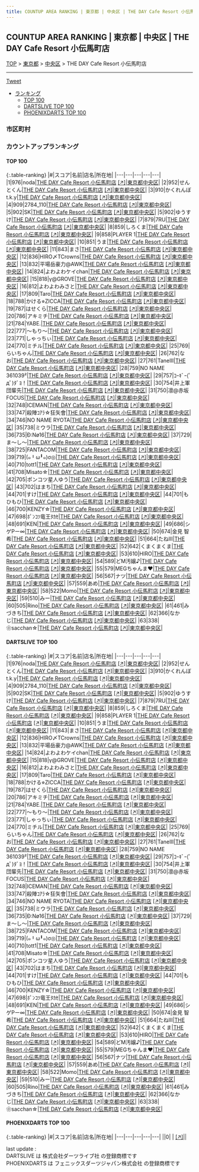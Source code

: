 ```yaml
---
title: COUNTUP AREA RANKING | 東京都 | 中央区 | THE DAY Cafe Resort 小伝馬町店
---
```

## COUNTUP AREA RANKING | 東京都 | 中央区 | THE DAY Cafe Resort 小伝馬町店

[TOP](/darts/rank/) > [東京都](/darts/rank/東京都/) > [中央区](/darts/rank/東京都/中央区/) > THE DAY Cafe Resort 小伝馬町店

___

<a href="https://twitter.com/share?ref_src=twsrc%5Etfw" data-text="COUNTUP AREA RANKING | 東京都中央区THE DAY Cafe Resort 小伝馬町店" class="twitter-share-button" data-hashtags="DARTSLIVE,PHOENIXDARTS,darts,ダーツ" data-show-count="false">Tweet</a>

* [ランキング](#カウントアップランキング)
    * [TOP 100](#top-100)
    * [DARTSLIVE TOP 100](#dartslive-top-100)
    * [PHOENIXDARTS TOP 100](#phoenixdarts-top-100)

### 市区町村

<ul>

</ul>

### カウントアップランキング

#### TOP 100



{:.table-ranking}
|#|スコア|名前|店名|所在地|
|---|---|---|---|---|
|1|976|<span class="rank-name-dl">noda</span>|<a href="/darts/rank/shops/271b6cfe12bebf030d9b047a20a7ba1e.html">THE DAY Cafe Resort 小伝馬町店</a> <a href="https://search.dartslive.com/jp/shop/271b6cfe12bebf030d9b047a20a7ba1e">[↗]</a>|<a href="/darts/rank/東京都/中央区">東京都中央区</a>|
|2|952|<span class="rank-name-dl">せんとくん</span>|<a href="/darts/rank/shops/271b6cfe12bebf030d9b047a20a7ba1e.html">THE DAY Cafe Resort 小伝馬町店</a> <a href="https://search.dartslive.com/jp/shop/271b6cfe12bebf030d9b047a20a7ba1e">[↗]</a>|<a href="/darts/rank/東京都/中央区">東京都中央区</a>|
|3|910|<span class="rank-name-dl">かくれんぼt.k.y</span>|<a href="/darts/rank/shops/271b6cfe12bebf030d9b047a20a7ba1e.html">THE DAY Cafe Resort 小伝馬町店</a> <a href="https://search.dartslive.com/jp/shop/271b6cfe12bebf030d9b047a20a7ba1e">[↗]</a>|<a href="/darts/rank/東京都/中央区">東京都中央区</a>|
|4|909|<span class="rank-name-dl">2784_110</span>|<a href="/darts/rank/shops/271b6cfe12bebf030d9b047a20a7ba1e.html">THE DAY Cafe Resort 小伝馬町店</a> <a href="https://search.dartslive.com/jp/shop/271b6cfe12bebf030d9b047a20a7ba1e">[↗]</a>|<a href="/darts/rank/東京都/中央区">東京都中央区</a>|
|5|902|<span class="rank-name-dl">SK</span>|<a href="/darts/rank/shops/271b6cfe12bebf030d9b047a20a7ba1e.html">THE DAY Cafe Resort 小伝馬町店</a> <a href="https://search.dartslive.com/jp/shop/271b6cfe12bebf030d9b047a20a7ba1e">[↗]</a>|<a href="/darts/rank/東京都/中央区">東京都中央区</a>|
|5|902|<span class="rank-name-dl">ゆうすけ</span>|<a href="/darts/rank/shops/271b6cfe12bebf030d9b047a20a7ba1e.html">THE DAY Cafe Resort 小伝馬町店</a> <a href="https://search.dartslive.com/jp/shop/271b6cfe12bebf030d9b047a20a7ba1e">[↗]</a>|<a href="/darts/rank/東京都/中央区">東京都中央区</a>|
|7|879|<span class="rank-name-dl">7RU</span>|<a href="/darts/rank/shops/271b6cfe12bebf030d9b047a20a7ba1e.html">THE DAY Cafe Resort 小伝馬町店</a> <a href="https://search.dartslive.com/jp/shop/271b6cfe12bebf030d9b047a20a7ba1e">[↗]</a>|<a href="/darts/rank/東京都/中央区">東京都中央区</a>|
|8|859|<span class="rank-name-dl">しろくま</span>|<a href="/darts/rank/shops/271b6cfe12bebf030d9b047a20a7ba1e.html">THE DAY Cafe Resort 小伝馬町店</a> <a href="https://search.dartslive.com/jp/shop/271b6cfe12bebf030d9b047a20a7ba1e">[↗]</a>|<a href="/darts/rank/東京都/中央区">東京都中央区</a>|
|9|858|<span class="rank-name-dl">PLAYER 1</span>|<a href="/darts/rank/shops/271b6cfe12bebf030d9b047a20a7ba1e.html">THE DAY Cafe Resort 小伝馬町店</a> <a href="https://search.dartslive.com/jp/shop/271b6cfe12bebf030d9b047a20a7ba1e">[↗]</a>|<a href="/darts/rank/東京都/中央区">東京都中央区</a>|
|10|851|<span class="rank-name-dl">うま</span>|<a href="/darts/rank/shops/271b6cfe12bebf030d9b047a20a7ba1e.html">THE DAY Cafe Resort 小伝馬町店</a> <a href="https://search.dartslive.com/jp/shop/271b6cfe12bebf030d9b047a20a7ba1e">[↗]</a>|<a href="/darts/rank/東京都/中央区">東京都中央区</a>|
|11|843|<span class="rank-name-dl">まさ</span>|<a href="/darts/rank/shops/271b6cfe12bebf030d9b047a20a7ba1e.html">THE DAY Cafe Resort 小伝馬町店</a> <a href="https://search.dartslive.com/jp/shop/271b6cfe12bebf030d9b047a20a7ba1e">[↗]</a>|<a href="/darts/rank/東京都/中央区">東京都中央区</a>|
|12|836|<span class="rank-name-dl">HIRO〆TCrowns</span>|<a href="/darts/rank/shops/271b6cfe12bebf030d9b047a20a7ba1e.html">THE DAY Cafe Resort 小伝馬町店</a> <a href="https://search.dartslive.com/jp/shop/271b6cfe12bebf030d9b047a20a7ba1e">[↗]</a>|<a href="/darts/rank/東京都/中央区">東京都中央区</a>|
|13|832|<span class="rank-name-dl">平場岳豪力@AWK</span>|<a href="/darts/rank/shops/271b6cfe12bebf030d9b047a20a7ba1e.html">THE DAY Cafe Resort 小伝馬町店</a> <a href="https://search.dartslive.com/jp/shop/271b6cfe12bebf030d9b047a20a7ba1e">[↗]</a>|<a href="/darts/rank/東京都/中央区">東京都中央区</a>|
|14|824|<span class="rank-name-dl">よわよわケイchan</span>|<a href="/darts/rank/shops/271b6cfe12bebf030d9b047a20a7ba1e.html">THE DAY Cafe Resort 小伝馬町店</a> <a href="https://search.dartslive.com/jp/shop/271b6cfe12bebf030d9b047a20a7ba1e">[↗]</a>|<a href="/darts/rank/東京都/中央区">東京都中央区</a>|
|15|818|<span class="rank-name-dl">γ@GROVE</span>|<a href="/darts/rank/shops/271b6cfe12bebf030d9b047a20a7ba1e.html">THE DAY Cafe Resort 小伝馬町店</a> <a href="https://search.dartslive.com/jp/shop/271b6cfe12bebf030d9b047a20a7ba1e">[↗]</a>|<a href="/darts/rank/東京都/中央区">東京都中央区</a>|
|16|812|<span class="rank-name-dl">よわよわみさと</span>|<a href="/darts/rank/shops/271b6cfe12bebf030d9b047a20a7ba1e.html">THE DAY Cafe Resort 小伝馬町店</a> <a href="https://search.dartslive.com/jp/shop/271b6cfe12bebf030d9b047a20a7ba1e">[↗]</a>|<a href="/darts/rank/東京都/中央区">東京都中央区</a>|
|17|809|<span class="rank-name-dl">Taro</span>|<a href="/darts/rank/shops/271b6cfe12bebf030d9b047a20a7ba1e.html">THE DAY Cafe Resort 小伝馬町店</a> <a href="https://search.dartslive.com/jp/shop/271b6cfe12bebf030d9b047a20a7ba1e">[↗]</a>|<a href="/darts/rank/東京都/中央区">東京都中央区</a>|
|18|788|<span class="rank-name-dl">かける⭐︎ZICCA</span>|<a href="/darts/rank/shops/271b6cfe12bebf030d9b047a20a7ba1e.html">THE DAY Cafe Resort 小伝馬町店</a> <a href="https://search.dartslive.com/jp/shop/271b6cfe12bebf030d9b047a20a7ba1e">[↗]</a>|<a href="/darts/rank/東京都/中央区">東京都中央区</a>|
|19|787|<span class="rank-name-dl">はせくら</span>|<a href="/darts/rank/shops/271b6cfe12bebf030d9b047a20a7ba1e.html">THE DAY Cafe Resort 小伝馬町店</a> <a href="https://search.dartslive.com/jp/shop/271b6cfe12bebf030d9b047a20a7ba1e">[↗]</a>|<a href="/darts/rank/東京都/中央区">東京都中央区</a>|
|20|786|<span class="rank-name-dl">アキミチ</span>|<a href="/darts/rank/shops/271b6cfe12bebf030d9b047a20a7ba1e.html">THE DAY Cafe Resort 小伝馬町店</a> <a href="https://search.dartslive.com/jp/shop/271b6cfe12bebf030d9b047a20a7ba1e">[↗]</a>|<a href="/darts/rank/東京都/中央区">東京都中央区</a>|
|21|784|<span class="rank-name-dl">YABE.</span>|<a href="/darts/rank/shops/271b6cfe12bebf030d9b047a20a7ba1e.html">THE DAY Cafe Resort 小伝馬町店</a> <a href="https://search.dartslive.com/jp/shop/271b6cfe12bebf030d9b047a20a7ba1e">[↗]</a>|<a href="/darts/rank/東京都/中央区">東京都中央区</a>|
|22|777|<span class="rank-name-dl">〜もり〜</span>|<a href="/darts/rank/shops/271b6cfe12bebf030d9b047a20a7ba1e.html">THE DAY Cafe Resort 小伝馬町店</a> <a href="https://search.dartslive.com/jp/shop/271b6cfe12bebf030d9b047a20a7ba1e">[↗]</a>|<a href="/darts/rank/東京都/中央区">東京都中央区</a>|
|23|771|<span class="rank-name-dl">しゃっちぃ</span>|<a href="/darts/rank/shops/271b6cfe12bebf030d9b047a20a7ba1e.html">THE DAY Cafe Resort 小伝馬町店</a> <a href="https://search.dartslive.com/jp/shop/271b6cfe12bebf030d9b047a20a7ba1e">[↗]</a>|<a href="/darts/rank/東京都/中央区">東京都中央区</a>|
|24|770|<span class="rank-name-dl">ミチル</span>|<a href="/darts/rank/shops/271b6cfe12bebf030d9b047a20a7ba1e.html">THE DAY Cafe Resort 小伝馬町店</a> <a href="https://search.dartslive.com/jp/shop/271b6cfe12bebf030d9b047a20a7ba1e">[↗]</a>|<a href="/darts/rank/東京都/中央区">東京都中央区</a>|
|25|769|<span class="rank-name-dl">らいちゃん</span>|<a href="/darts/rank/shops/271b6cfe12bebf030d9b047a20a7ba1e.html">THE DAY Cafe Resort 小伝馬町店</a> <a href="https://search.dartslive.com/jp/shop/271b6cfe12bebf030d9b047a20a7ba1e">[↗]</a>|<a href="/darts/rank/東京都/中央区">東京都中央区</a>|
|26|762|<span class="rank-name-dl">なお</span>|<a href="/darts/rank/shops/271b6cfe12bebf030d9b047a20a7ba1e.html">THE DAY Cafe Resort 小伝馬町店</a> <a href="https://search.dartslive.com/jp/shop/271b6cfe12bebf030d9b047a20a7ba1e">[↗]</a>|<a href="/darts/rank/東京都/中央区">東京都中央区</a>|
|27|761|<span class="rank-name-dl">TaneⅢ</span>|<a href="/darts/rank/shops/271b6cfe12bebf030d9b047a20a7ba1e.html">THE DAY Cafe Resort 小伝馬町店</a> <a href="https://search.dartslive.com/jp/shop/271b6cfe12bebf030d9b047a20a7ba1e">[↗]</a>|<a href="/darts/rank/東京都/中央区">東京都中央区</a>|
|28|759|<span class="rank-name-dl">NO NAME 361039²</span>|<a href="/darts/rank/shops/271b6cfe12bebf030d9b047a20a7ba1e.html">THE DAY Cafe Resort 小伝馬町店</a> <a href="https://search.dartslive.com/jp/shop/271b6cfe12bebf030d9b047a20a7ba1e">[↗]</a>|<a href="/darts/rank/東京都/中央区">東京都中央区</a>|
|29|757|<span class="rank-name-dl">ｺｰｷﾞｰ(ﾟдﾟ)ﾀﾞﾖ！</span>|<a href="/darts/rank/shops/271b6cfe12bebf030d9b047a20a7ba1e.html">THE DAY Cafe Resort 小伝馬町店</a> <a href="https://search.dartslive.com/jp/shop/271b6cfe12bebf030d9b047a20a7ba1e">[↗]</a>|<a href="/darts/rank/東京都/中央区">東京都中央区</a>|
|30|754|<span class="rank-name-dl">井上軍団輩先</span>|<a href="/darts/rank/shops/271b6cfe12bebf030d9b047a20a7ba1e.html">THE DAY Cafe Resort 小伝馬町店</a> <a href="https://search.dartslive.com/jp/shop/271b6cfe12bebf030d9b047a20a7ba1e">[↗]</a>|<a href="/darts/rank/東京都/中央区">東京都中央区</a>|
|31|750|<span class="rank-name-dl">凛@赤坂FOCUS</span>|<a href="/darts/rank/shops/271b6cfe12bebf030d9b047a20a7ba1e.html">THE DAY Cafe Resort 小伝馬町店</a> <a href="https://search.dartslive.com/jp/shop/271b6cfe12bebf030d9b047a20a7ba1e">[↗]</a>|<a href="/darts/rank/東京都/中央区">東京都中央区</a>|
|32|748|<span class="rank-name-dl">ICEMAN</span>|<a href="/darts/rank/shops/271b6cfe12bebf030d9b047a20a7ba1e.html">THE DAY Cafe Resort 小伝馬町店</a> <a href="https://search.dartslive.com/jp/shop/271b6cfe12bebf030d9b047a20a7ba1e">[↗]</a>|<a href="/darts/rank/東京都/中央区">東京都中央区</a>|
|33|747|<span class="rank-name-dl">殺陣ｺｱﾗ☆狂矢會</span>|<a href="/darts/rank/shops/271b6cfe12bebf030d9b047a20a7ba1e.html">THE DAY Cafe Resort 小伝馬町店</a> <a href="https://search.dartslive.com/jp/shop/271b6cfe12bebf030d9b047a20a7ba1e">[↗]</a>|<a href="/darts/rank/東京都/中央区">東京都中央区</a>|
|34|746|<span class="rank-name-dl">NO NAME RYOTA</span>|<a href="/darts/rank/shops/271b6cfe12bebf030d9b047a20a7ba1e.html">THE DAY Cafe Resort 小伝馬町店</a> <a href="https://search.dartslive.com/jp/shop/271b6cfe12bebf030d9b047a20a7ba1e">[↗]</a>|<a href="/darts/rank/東京都/中央区">東京都中央区</a>|
|35|738|<span class="rank-name-dl">ミウラ</span>|<a href="/darts/rank/shops/271b6cfe12bebf030d9b047a20a7ba1e.html">THE DAY Cafe Resort 小伝馬町店</a> <a href="https://search.dartslive.com/jp/shop/271b6cfe12bebf030d9b047a20a7ba1e">[↗]</a>|<a href="/darts/rank/東京都/中央区">東京都中央区</a>|
|36|735|<span class="rank-name-dl">Ð:Nø16</span>|<a href="/darts/rank/shops/271b6cfe12bebf030d9b047a20a7ba1e.html">THE DAY Cafe Resort 小伝馬町店</a> <a href="https://search.dartslive.com/jp/shop/271b6cfe12bebf030d9b047a20a7ba1e">[↗]</a>|<a href="/darts/rank/東京都/中央区">東京都中央区</a>|
|37|729|<span class="rank-name-dl">ま～し～</span>|<a href="/darts/rank/shops/271b6cfe12bebf030d9b047a20a7ba1e.html">THE DAY Cafe Resort 小伝馬町店</a> <a href="https://search.dartslive.com/jp/shop/271b6cfe12bebf030d9b047a20a7ba1e">[↗]</a>|<a href="/darts/rank/東京都/中央区">東京都中央区</a>|
|38|725|<span class="rank-name-dl">FANTACOM</span>|<a href="/darts/rank/shops/271b6cfe12bebf030d9b047a20a7ba1e.html">THE DAY Cafe Resort 小伝馬町店</a> <a href="https://search.dartslive.com/jp/shop/271b6cfe12bebf030d9b047a20a7ba1e">[↗]</a>|<a href="/darts/rank/東京都/中央区">東京都中央区</a>|
|39|719|<span class="rank-name-dl">(๑╹ω╹๑)σ◎</span>|<a href="/darts/rank/shops/271b6cfe12bebf030d9b047a20a7ba1e.html">THE DAY Cafe Resort 小伝馬町店</a> <a href="https://search.dartslive.com/jp/shop/271b6cfe12bebf030d9b047a20a7ba1e">[↗]</a>|<a href="/darts/rank/東京都/中央区">東京都中央区</a>|
|40|710|<span class="rank-name-dl">tott1</span>|<a href="/darts/rank/shops/271b6cfe12bebf030d9b047a20a7ba1e.html">THE DAY Cafe Resort 小伝馬町店</a> <a href="https://search.dartslive.com/jp/shop/271b6cfe12bebf030d9b047a20a7ba1e">[↗]</a>|<a href="/darts/rank/東京都/中央区">東京都中央区</a>|
|41|708|<span class="rank-name-dl">Misato☆</span>|<a href="/darts/rank/shops/271b6cfe12bebf030d9b047a20a7ba1e.html">THE DAY Cafe Resort 小伝馬町店</a> <a href="https://search.dartslive.com/jp/shop/271b6cfe12bebf030d9b047a20a7ba1e">[↗]</a>|<a href="/darts/rank/東京都/中央区">東京都中央区</a>|
|42|705|<span class="rank-name-dl">ポンコツ星人ゆう</span>|<a href="/darts/rank/shops/271b6cfe12bebf030d9b047a20a7ba1e.html">THE DAY Cafe Resort 小伝馬町店</a> <a href="https://search.dartslive.com/jp/shop/271b6cfe12bebf030d9b047a20a7ba1e">[↗]</a>|<a href="/darts/rank/東京都/中央区">東京都中央区</a>|
|43|702|<span class="rank-name-dl">はまち</span>|<a href="/darts/rank/shops/271b6cfe12bebf030d9b047a20a7ba1e.html">THE DAY Cafe Resort 小伝馬町店</a> <a href="https://search.dartslive.com/jp/shop/271b6cfe12bebf030d9b047a20a7ba1e">[↗]</a>|<a href="/darts/rank/東京都/中央区">東京都中央区</a>|
|44|701|<span class="rank-name-dl">すけ</span>|<a href="/darts/rank/shops/271b6cfe12bebf030d9b047a20a7ba1e.html">THE DAY Cafe Resort 小伝馬町店</a> <a href="https://search.dartslive.com/jp/shop/271b6cfe12bebf030d9b047a20a7ba1e">[↗]</a>|<a href="/darts/rank/東京都/中央区">東京都中央区</a>|
|44|701|<span class="rank-name-dl">もひもひ</span>|<a href="/darts/rank/shops/271b6cfe12bebf030d9b047a20a7ba1e.html">THE DAY Cafe Resort 小伝馬町店</a> <a href="https://search.dartslive.com/jp/shop/271b6cfe12bebf030d9b047a20a7ba1e">[↗]</a>|<a href="/darts/rank/東京都/中央区">東京都中央区</a>|
|46|700|<span class="rank-name-dl">KENZY☆</span>|<a href="/darts/rank/shops/271b6cfe12bebf030d9b047a20a7ba1e.html">THE DAY Cafe Resort 小伝馬町店</a> <a href="https://search.dartslive.com/jp/shop/271b6cfe12bebf030d9b047a20a7ba1e">[↗]</a>|<a href="/darts/rank/東京都/中央区">東京都中央区</a>|
|47|698|<span class="rank-name-dl">ﾎﾟﾝｺﾂ竜王ﾀｶｾ</span>|<a href="/darts/rank/shops/271b6cfe12bebf030d9b047a20a7ba1e.html">THE DAY Cafe Resort 小伝馬町店</a> <a href="https://search.dartslive.com/jp/shop/271b6cfe12bebf030d9b047a20a7ba1e">[↗]</a>|<a href="/darts/rank/東京都/中央区">東京都中央区</a>|
|48|691|<span class="rank-name-dl">KEN</span>|<a href="/darts/rank/shops/271b6cfe12bebf030d9b047a20a7ba1e.html">THE DAY Cafe Resort 小伝馬町店</a> <a href="https://search.dartslive.com/jp/shop/271b6cfe12bebf030d9b047a20a7ba1e">[↗]</a>|<a href="/darts/rank/東京都/中央区">東京都中央区</a>|
|49|686|<span class="rank-name-dl">シゲPー∞</span>|<a href="/darts/rank/shops/271b6cfe12bebf030d9b047a20a7ba1e.html">THE DAY Cafe Resort 小伝馬町店</a> <a href="https://search.dartslive.com/jp/shop/271b6cfe12bebf030d9b047a20a7ba1e">[↗]</a>|<a href="/darts/rank/東京都/中央区">東京都中央区</a>|
|50|674|<span class="rank-name-dl">金見 智希</span>|<a href="/darts/rank/shops/271b6cfe12bebf030d9b047a20a7ba1e.html">THE DAY Cafe Resort 小伝馬町店</a> <a href="https://search.dartslive.com/jp/shop/271b6cfe12bebf030d9b047a20a7ba1e">[↗]</a>|<a href="/darts/rank/東京都/中央区">東京都中央区</a>|
|51|664|<span class="rank-name-dl">たねⅢ</span>|<a href="/darts/rank/shops/271b6cfe12bebf030d9b047a20a7ba1e.html">THE DAY Cafe Resort 小伝馬町店</a> <a href="https://search.dartslive.com/jp/shop/271b6cfe12bebf030d9b047a20a7ba1e">[↗]</a>|<a href="/darts/rank/東京都/中央区">東京都中央区</a>|
|52|642|<span class="rank-name-dl">くまくまくま</span>|<a href="/darts/rank/shops/271b6cfe12bebf030d9b047a20a7ba1e.html">THE DAY Cafe Resort 小伝馬町店</a> <a href="https://search.dartslive.com/jp/shop/271b6cfe12bebf030d9b047a20a7ba1e">[↗]</a>|<a href="/darts/rank/東京都/中央区">東京都中央区</a>|
|53|610|<span class="rank-name-dl">HIRO</span>|<a href="/darts/rank/shops/271b6cfe12bebf030d9b047a20a7ba1e.html">THE DAY Cafe Resort 小伝馬町店</a> <a href="https://search.dartslive.com/jp/shop/271b6cfe12bebf030d9b047a20a7ba1e">[↗]</a>|<a href="/darts/rank/東京都/中央区">東京都中央区</a>|
|54|589|<span class="rank-name-dl">どM汚嬢♪</span>|<a href="/darts/rank/shops/271b6cfe12bebf030d9b047a20a7ba1e.html">THE DAY Cafe Resort 小伝馬町店</a> <a href="https://search.dartslive.com/jp/shop/271b6cfe12bebf030d9b047a20a7ba1e">[↗]</a>|<a href="/darts/rank/東京都/中央区">東京都中央区</a>|
|55|579|<span class="rank-name-dl">MEGちゃんま❤️</span>|<a href="/darts/rank/shops/271b6cfe12bebf030d9b047a20a7ba1e.html">THE DAY Cafe Resort 小伝馬町店</a> <a href="https://search.dartslive.com/jp/shop/271b6cfe12bebf030d9b047a20a7ba1e">[↗]</a>|<a href="/darts/rank/東京都/中央区">東京都中央区</a>|
|56|567|<span class="rank-name-dl">ナツ</span>|<a href="/darts/rank/shops/271b6cfe12bebf030d9b047a20a7ba1e.html">THE DAY Cafe Resort 小伝馬町店</a> <a href="https://search.dartslive.com/jp/shop/271b6cfe12bebf030d9b047a20a7ba1e">[↗]</a>|<a href="/darts/rank/東京都/中央区">東京都中央区</a>|
|57|559|<span class="rank-name-dl">あめ</span>|<a href="/darts/rank/shops/271b6cfe12bebf030d9b047a20a7ba1e.html">THE DAY Cafe Resort 小伝馬町店</a> <a href="https://search.dartslive.com/jp/shop/271b6cfe12bebf030d9b047a20a7ba1e">[↗]</a>|<a href="/darts/rank/東京都/中央区">東京都中央区</a>|
|58|522|<span class="rank-name-dl">Momo</span>|<a href="/darts/rank/shops/271b6cfe12bebf030d9b047a20a7ba1e.html">THE DAY Cafe Resort 小伝馬町店</a> <a href="https://search.dartslive.com/jp/shop/271b6cfe12bebf030d9b047a20a7ba1e">[↗]</a>|<a href="/darts/rank/東京都/中央区">東京都中央区</a>|
|59|510|<span class="rank-name-dl">みー</span>|<a href="/darts/rank/shops/271b6cfe12bebf030d9b047a20a7ba1e.html">THE DAY Cafe Resort 小伝馬町店</a> <a href="https://search.dartslive.com/jp/shop/271b6cfe12bebf030d9b047a20a7ba1e">[↗]</a>|<a href="/darts/rank/東京都/中央区">東京都中央区</a>|
|60|505|<span class="rank-name-dl">Rino</span>|<a href="/darts/rank/shops/271b6cfe12bebf030d9b047a20a7ba1e.html">THE DAY Cafe Resort 小伝馬町店</a> <a href="https://search.dartslive.com/jp/shop/271b6cfe12bebf030d9b047a20a7ba1e">[↗]</a>|<a href="/darts/rank/東京都/中央区">東京都中央区</a>|
|61|461|<span class="rank-name-dl">みづきち</span>|<a href="/darts/rank/shops/271b6cfe12bebf030d9b047a20a7ba1e.html">THE DAY Cafe Resort 小伝馬町店</a> <a href="https://search.dartslive.com/jp/shop/271b6cfe12bebf030d9b047a20a7ba1e">[↗]</a>|<a href="/darts/rank/東京都/中央区">東京都中央区</a>|
|62|366|<span class="rank-name-dl">なかじ</span>|<a href="/darts/rank/shops/271b6cfe12bebf030d9b047a20a7ba1e.html">THE DAY Cafe Resort 小伝馬町店</a> <a href="https://search.dartslive.com/jp/shop/271b6cfe12bebf030d9b047a20a7ba1e">[↗]</a>|<a href="/darts/rank/東京都/中央区">東京都中央区</a>|
|63|338|<span class="rank-name-dl">❀sacchan☆</span>|<a href="/darts/rank/shops/271b6cfe12bebf030d9b047a20a7ba1e.html">THE DAY Cafe Resort 小伝馬町店</a> <a href="https://search.dartslive.com/jp/shop/271b6cfe12bebf030d9b047a20a7ba1e">[↗]</a>|<a href="/darts/rank/東京都/中央区">東京都中央区</a>|


#### DARTSLIVE TOP 100



{:.table-ranking}
|#|スコア|名前|店名|所在地|
|---|---|---|---|---|
|1|976|<span class="rank-name-dl">noda</span>|<a href="/darts/rank/shops/271b6cfe12bebf030d9b047a20a7ba1e.html">THE DAY Cafe Resort 小伝馬町店</a> <a href="https://search.dartslive.com/jp/shop/271b6cfe12bebf030d9b047a20a7ba1e">[↗]</a>|<a href="/darts/rank/東京都/中央区">東京都中央区</a>|
|2|952|<span class="rank-name-dl">せんとくん</span>|<a href="/darts/rank/shops/271b6cfe12bebf030d9b047a20a7ba1e.html">THE DAY Cafe Resort 小伝馬町店</a> <a href="https://search.dartslive.com/jp/shop/271b6cfe12bebf030d9b047a20a7ba1e">[↗]</a>|<a href="/darts/rank/東京都/中央区">東京都中央区</a>|
|3|910|<span class="rank-name-dl">かくれんぼt.k.y</span>|<a href="/darts/rank/shops/271b6cfe12bebf030d9b047a20a7ba1e.html">THE DAY Cafe Resort 小伝馬町店</a> <a href="https://search.dartslive.com/jp/shop/271b6cfe12bebf030d9b047a20a7ba1e">[↗]</a>|<a href="/darts/rank/東京都/中央区">東京都中央区</a>|
|4|909|<span class="rank-name-dl">2784_110</span>|<a href="/darts/rank/shops/271b6cfe12bebf030d9b047a20a7ba1e.html">THE DAY Cafe Resort 小伝馬町店</a> <a href="https://search.dartslive.com/jp/shop/271b6cfe12bebf030d9b047a20a7ba1e">[↗]</a>|<a href="/darts/rank/東京都/中央区">東京都中央区</a>|
|5|902|<span class="rank-name-dl">SK</span>|<a href="/darts/rank/shops/271b6cfe12bebf030d9b047a20a7ba1e.html">THE DAY Cafe Resort 小伝馬町店</a> <a href="https://search.dartslive.com/jp/shop/271b6cfe12bebf030d9b047a20a7ba1e">[↗]</a>|<a href="/darts/rank/東京都/中央区">東京都中央区</a>|
|5|902|<span class="rank-name-dl">ゆうすけ</span>|<a href="/darts/rank/shops/271b6cfe12bebf030d9b047a20a7ba1e.html">THE DAY Cafe Resort 小伝馬町店</a> <a href="https://search.dartslive.com/jp/shop/271b6cfe12bebf030d9b047a20a7ba1e">[↗]</a>|<a href="/darts/rank/東京都/中央区">東京都中央区</a>|
|7|879|<span class="rank-name-dl">7RU</span>|<a href="/darts/rank/shops/271b6cfe12bebf030d9b047a20a7ba1e.html">THE DAY Cafe Resort 小伝馬町店</a> <a href="https://search.dartslive.com/jp/shop/271b6cfe12bebf030d9b047a20a7ba1e">[↗]</a>|<a href="/darts/rank/東京都/中央区">東京都中央区</a>|
|8|859|<span class="rank-name-dl">しろくま</span>|<a href="/darts/rank/shops/271b6cfe12bebf030d9b047a20a7ba1e.html">THE DAY Cafe Resort 小伝馬町店</a> <a href="https://search.dartslive.com/jp/shop/271b6cfe12bebf030d9b047a20a7ba1e">[↗]</a>|<a href="/darts/rank/東京都/中央区">東京都中央区</a>|
|9|858|<span class="rank-name-dl">PLAYER 1</span>|<a href="/darts/rank/shops/271b6cfe12bebf030d9b047a20a7ba1e.html">THE DAY Cafe Resort 小伝馬町店</a> <a href="https://search.dartslive.com/jp/shop/271b6cfe12bebf030d9b047a20a7ba1e">[↗]</a>|<a href="/darts/rank/東京都/中央区">東京都中央区</a>|
|10|851|<span class="rank-name-dl">うま</span>|<a href="/darts/rank/shops/271b6cfe12bebf030d9b047a20a7ba1e.html">THE DAY Cafe Resort 小伝馬町店</a> <a href="https://search.dartslive.com/jp/shop/271b6cfe12bebf030d9b047a20a7ba1e">[↗]</a>|<a href="/darts/rank/東京都/中央区">東京都中央区</a>|
|11|843|<span class="rank-name-dl">まさ</span>|<a href="/darts/rank/shops/271b6cfe12bebf030d9b047a20a7ba1e.html">THE DAY Cafe Resort 小伝馬町店</a> <a href="https://search.dartslive.com/jp/shop/271b6cfe12bebf030d9b047a20a7ba1e">[↗]</a>|<a href="/darts/rank/東京都/中央区">東京都中央区</a>|
|12|836|<span class="rank-name-dl">HIRO〆TCrowns</span>|<a href="/darts/rank/shops/271b6cfe12bebf030d9b047a20a7ba1e.html">THE DAY Cafe Resort 小伝馬町店</a> <a href="https://search.dartslive.com/jp/shop/271b6cfe12bebf030d9b047a20a7ba1e">[↗]</a>|<a href="/darts/rank/東京都/中央区">東京都中央区</a>|
|13|832|<span class="rank-name-dl">平場岳豪力@AWK</span>|<a href="/darts/rank/shops/271b6cfe12bebf030d9b047a20a7ba1e.html">THE DAY Cafe Resort 小伝馬町店</a> <a href="https://search.dartslive.com/jp/shop/271b6cfe12bebf030d9b047a20a7ba1e">[↗]</a>|<a href="/darts/rank/東京都/中央区">東京都中央区</a>|
|14|824|<span class="rank-name-dl">よわよわケイchan</span>|<a href="/darts/rank/shops/271b6cfe12bebf030d9b047a20a7ba1e.html">THE DAY Cafe Resort 小伝馬町店</a> <a href="https://search.dartslive.com/jp/shop/271b6cfe12bebf030d9b047a20a7ba1e">[↗]</a>|<a href="/darts/rank/東京都/中央区">東京都中央区</a>|
|15|818|<span class="rank-name-dl">γ@GROVE</span>|<a href="/darts/rank/shops/271b6cfe12bebf030d9b047a20a7ba1e.html">THE DAY Cafe Resort 小伝馬町店</a> <a href="https://search.dartslive.com/jp/shop/271b6cfe12bebf030d9b047a20a7ba1e">[↗]</a>|<a href="/darts/rank/東京都/中央区">東京都中央区</a>|
|16|812|<span class="rank-name-dl">よわよわみさと</span>|<a href="/darts/rank/shops/271b6cfe12bebf030d9b047a20a7ba1e.html">THE DAY Cafe Resort 小伝馬町店</a> <a href="https://search.dartslive.com/jp/shop/271b6cfe12bebf030d9b047a20a7ba1e">[↗]</a>|<a href="/darts/rank/東京都/中央区">東京都中央区</a>|
|17|809|<span class="rank-name-dl">Taro</span>|<a href="/darts/rank/shops/271b6cfe12bebf030d9b047a20a7ba1e.html">THE DAY Cafe Resort 小伝馬町店</a> <a href="https://search.dartslive.com/jp/shop/271b6cfe12bebf030d9b047a20a7ba1e">[↗]</a>|<a href="/darts/rank/東京都/中央区">東京都中央区</a>|
|18|788|<span class="rank-name-dl">かける⭐︎ZICCA</span>|<a href="/darts/rank/shops/271b6cfe12bebf030d9b047a20a7ba1e.html">THE DAY Cafe Resort 小伝馬町店</a> <a href="https://search.dartslive.com/jp/shop/271b6cfe12bebf030d9b047a20a7ba1e">[↗]</a>|<a href="/darts/rank/東京都/中央区">東京都中央区</a>|
|19|787|<span class="rank-name-dl">はせくら</span>|<a href="/darts/rank/shops/271b6cfe12bebf030d9b047a20a7ba1e.html">THE DAY Cafe Resort 小伝馬町店</a> <a href="https://search.dartslive.com/jp/shop/271b6cfe12bebf030d9b047a20a7ba1e">[↗]</a>|<a href="/darts/rank/東京都/中央区">東京都中央区</a>|
|20|786|<span class="rank-name-dl">アキミチ</span>|<a href="/darts/rank/shops/271b6cfe12bebf030d9b047a20a7ba1e.html">THE DAY Cafe Resort 小伝馬町店</a> <a href="https://search.dartslive.com/jp/shop/271b6cfe12bebf030d9b047a20a7ba1e">[↗]</a>|<a href="/darts/rank/東京都/中央区">東京都中央区</a>|
|21|784|<span class="rank-name-dl">YABE.</span>|<a href="/darts/rank/shops/271b6cfe12bebf030d9b047a20a7ba1e.html">THE DAY Cafe Resort 小伝馬町店</a> <a href="https://search.dartslive.com/jp/shop/271b6cfe12bebf030d9b047a20a7ba1e">[↗]</a>|<a href="/darts/rank/東京都/中央区">東京都中央区</a>|
|22|777|<span class="rank-name-dl">〜もり〜</span>|<a href="/darts/rank/shops/271b6cfe12bebf030d9b047a20a7ba1e.html">THE DAY Cafe Resort 小伝馬町店</a> <a href="https://search.dartslive.com/jp/shop/271b6cfe12bebf030d9b047a20a7ba1e">[↗]</a>|<a href="/darts/rank/東京都/中央区">東京都中央区</a>|
|23|771|<span class="rank-name-dl">しゃっちぃ</span>|<a href="/darts/rank/shops/271b6cfe12bebf030d9b047a20a7ba1e.html">THE DAY Cafe Resort 小伝馬町店</a> <a href="https://search.dartslive.com/jp/shop/271b6cfe12bebf030d9b047a20a7ba1e">[↗]</a>|<a href="/darts/rank/東京都/中央区">東京都中央区</a>|
|24|770|<span class="rank-name-dl">ミチル</span>|<a href="/darts/rank/shops/271b6cfe12bebf030d9b047a20a7ba1e.html">THE DAY Cafe Resort 小伝馬町店</a> <a href="https://search.dartslive.com/jp/shop/271b6cfe12bebf030d9b047a20a7ba1e">[↗]</a>|<a href="/darts/rank/東京都/中央区">東京都中央区</a>|
|25|769|<span class="rank-name-dl">らいちゃん</span>|<a href="/darts/rank/shops/271b6cfe12bebf030d9b047a20a7ba1e.html">THE DAY Cafe Resort 小伝馬町店</a> <a href="https://search.dartslive.com/jp/shop/271b6cfe12bebf030d9b047a20a7ba1e">[↗]</a>|<a href="/darts/rank/東京都/中央区">東京都中央区</a>|
|26|762|<span class="rank-name-dl">なお</span>|<a href="/darts/rank/shops/271b6cfe12bebf030d9b047a20a7ba1e.html">THE DAY Cafe Resort 小伝馬町店</a> <a href="https://search.dartslive.com/jp/shop/271b6cfe12bebf030d9b047a20a7ba1e">[↗]</a>|<a href="/darts/rank/東京都/中央区">東京都中央区</a>|
|27|761|<span class="rank-name-dl">TaneⅢ</span>|<a href="/darts/rank/shops/271b6cfe12bebf030d9b047a20a7ba1e.html">THE DAY Cafe Resort 小伝馬町店</a> <a href="https://search.dartslive.com/jp/shop/271b6cfe12bebf030d9b047a20a7ba1e">[↗]</a>|<a href="/darts/rank/東京都/中央区">東京都中央区</a>|
|28|759|<span class="rank-name-dl">NO NAME 361039²</span>|<a href="/darts/rank/shops/271b6cfe12bebf030d9b047a20a7ba1e.html">THE DAY Cafe Resort 小伝馬町店</a> <a href="https://search.dartslive.com/jp/shop/271b6cfe12bebf030d9b047a20a7ba1e">[↗]</a>|<a href="/darts/rank/東京都/中央区">東京都中央区</a>|
|29|757|<span class="rank-name-dl">ｺｰｷﾞｰ(ﾟдﾟ)ﾀﾞﾖ！</span>|<a href="/darts/rank/shops/271b6cfe12bebf030d9b047a20a7ba1e.html">THE DAY Cafe Resort 小伝馬町店</a> <a href="https://search.dartslive.com/jp/shop/271b6cfe12bebf030d9b047a20a7ba1e">[↗]</a>|<a href="/darts/rank/東京都/中央区">東京都中央区</a>|
|30|754|<span class="rank-name-dl">井上軍団輩先</span>|<a href="/darts/rank/shops/271b6cfe12bebf030d9b047a20a7ba1e.html">THE DAY Cafe Resort 小伝馬町店</a> <a href="https://search.dartslive.com/jp/shop/271b6cfe12bebf030d9b047a20a7ba1e">[↗]</a>|<a href="/darts/rank/東京都/中央区">東京都中央区</a>|
|31|750|<span class="rank-name-dl">凛@赤坂FOCUS</span>|<a href="/darts/rank/shops/271b6cfe12bebf030d9b047a20a7ba1e.html">THE DAY Cafe Resort 小伝馬町店</a> <a href="https://search.dartslive.com/jp/shop/271b6cfe12bebf030d9b047a20a7ba1e">[↗]</a>|<a href="/darts/rank/東京都/中央区">東京都中央区</a>|
|32|748|<span class="rank-name-dl">ICEMAN</span>|<a href="/darts/rank/shops/271b6cfe12bebf030d9b047a20a7ba1e.html">THE DAY Cafe Resort 小伝馬町店</a> <a href="https://search.dartslive.com/jp/shop/271b6cfe12bebf030d9b047a20a7ba1e">[↗]</a>|<a href="/darts/rank/東京都/中央区">東京都中央区</a>|
|33|747|<span class="rank-name-dl">殺陣ｺｱﾗ☆狂矢會</span>|<a href="/darts/rank/shops/271b6cfe12bebf030d9b047a20a7ba1e.html">THE DAY Cafe Resort 小伝馬町店</a> <a href="https://search.dartslive.com/jp/shop/271b6cfe12bebf030d9b047a20a7ba1e">[↗]</a>|<a href="/darts/rank/東京都/中央区">東京都中央区</a>|
|34|746|<span class="rank-name-dl">NO NAME RYOTA</span>|<a href="/darts/rank/shops/271b6cfe12bebf030d9b047a20a7ba1e.html">THE DAY Cafe Resort 小伝馬町店</a> <a href="https://search.dartslive.com/jp/shop/271b6cfe12bebf030d9b047a20a7ba1e">[↗]</a>|<a href="/darts/rank/東京都/中央区">東京都中央区</a>|
|35|738|<span class="rank-name-dl">ミウラ</span>|<a href="/darts/rank/shops/271b6cfe12bebf030d9b047a20a7ba1e.html">THE DAY Cafe Resort 小伝馬町店</a> <a href="https://search.dartslive.com/jp/shop/271b6cfe12bebf030d9b047a20a7ba1e">[↗]</a>|<a href="/darts/rank/東京都/中央区">東京都中央区</a>|
|36|735|<span class="rank-name-dl">Ð:Nø16</span>|<a href="/darts/rank/shops/271b6cfe12bebf030d9b047a20a7ba1e.html">THE DAY Cafe Resort 小伝馬町店</a> <a href="https://search.dartslive.com/jp/shop/271b6cfe12bebf030d9b047a20a7ba1e">[↗]</a>|<a href="/darts/rank/東京都/中央区">東京都中央区</a>|
|37|729|<span class="rank-name-dl">ま～し～</span>|<a href="/darts/rank/shops/271b6cfe12bebf030d9b047a20a7ba1e.html">THE DAY Cafe Resort 小伝馬町店</a> <a href="https://search.dartslive.com/jp/shop/271b6cfe12bebf030d9b047a20a7ba1e">[↗]</a>|<a href="/darts/rank/東京都/中央区">東京都中央区</a>|
|38|725|<span class="rank-name-dl">FANTACOM</span>|<a href="/darts/rank/shops/271b6cfe12bebf030d9b047a20a7ba1e.html">THE DAY Cafe Resort 小伝馬町店</a> <a href="https://search.dartslive.com/jp/shop/271b6cfe12bebf030d9b047a20a7ba1e">[↗]</a>|<a href="/darts/rank/東京都/中央区">東京都中央区</a>|
|39|719|<span class="rank-name-dl">(๑╹ω╹๑)σ◎</span>|<a href="/darts/rank/shops/271b6cfe12bebf030d9b047a20a7ba1e.html">THE DAY Cafe Resort 小伝馬町店</a> <a href="https://search.dartslive.com/jp/shop/271b6cfe12bebf030d9b047a20a7ba1e">[↗]</a>|<a href="/darts/rank/東京都/中央区">東京都中央区</a>|
|40|710|<span class="rank-name-dl">tott1</span>|<a href="/darts/rank/shops/271b6cfe12bebf030d9b047a20a7ba1e.html">THE DAY Cafe Resort 小伝馬町店</a> <a href="https://search.dartslive.com/jp/shop/271b6cfe12bebf030d9b047a20a7ba1e">[↗]</a>|<a href="/darts/rank/東京都/中央区">東京都中央区</a>|
|41|708|<span class="rank-name-dl">Misato☆</span>|<a href="/darts/rank/shops/271b6cfe12bebf030d9b047a20a7ba1e.html">THE DAY Cafe Resort 小伝馬町店</a> <a href="https://search.dartslive.com/jp/shop/271b6cfe12bebf030d9b047a20a7ba1e">[↗]</a>|<a href="/darts/rank/東京都/中央区">東京都中央区</a>|
|42|705|<span class="rank-name-dl">ポンコツ星人ゆう</span>|<a href="/darts/rank/shops/271b6cfe12bebf030d9b047a20a7ba1e.html">THE DAY Cafe Resort 小伝馬町店</a> <a href="https://search.dartslive.com/jp/shop/271b6cfe12bebf030d9b047a20a7ba1e">[↗]</a>|<a href="/darts/rank/東京都/中央区">東京都中央区</a>|
|43|702|<span class="rank-name-dl">はまち</span>|<a href="/darts/rank/shops/271b6cfe12bebf030d9b047a20a7ba1e.html">THE DAY Cafe Resort 小伝馬町店</a> <a href="https://search.dartslive.com/jp/shop/271b6cfe12bebf030d9b047a20a7ba1e">[↗]</a>|<a href="/darts/rank/東京都/中央区">東京都中央区</a>|
|44|701|<span class="rank-name-dl">すけ</span>|<a href="/darts/rank/shops/271b6cfe12bebf030d9b047a20a7ba1e.html">THE DAY Cafe Resort 小伝馬町店</a> <a href="https://search.dartslive.com/jp/shop/271b6cfe12bebf030d9b047a20a7ba1e">[↗]</a>|<a href="/darts/rank/東京都/中央区">東京都中央区</a>|
|44|701|<span class="rank-name-dl">もひもひ</span>|<a href="/darts/rank/shops/271b6cfe12bebf030d9b047a20a7ba1e.html">THE DAY Cafe Resort 小伝馬町店</a> <a href="https://search.dartslive.com/jp/shop/271b6cfe12bebf030d9b047a20a7ba1e">[↗]</a>|<a href="/darts/rank/東京都/中央区">東京都中央区</a>|
|46|700|<span class="rank-name-dl">KENZY☆</span>|<a href="/darts/rank/shops/271b6cfe12bebf030d9b047a20a7ba1e.html">THE DAY Cafe Resort 小伝馬町店</a> <a href="https://search.dartslive.com/jp/shop/271b6cfe12bebf030d9b047a20a7ba1e">[↗]</a>|<a href="/darts/rank/東京都/中央区">東京都中央区</a>|
|47|698|<span class="rank-name-dl">ﾎﾟﾝｺﾂ竜王ﾀｶｾ</span>|<a href="/darts/rank/shops/271b6cfe12bebf030d9b047a20a7ba1e.html">THE DAY Cafe Resort 小伝馬町店</a> <a href="https://search.dartslive.com/jp/shop/271b6cfe12bebf030d9b047a20a7ba1e">[↗]</a>|<a href="/darts/rank/東京都/中央区">東京都中央区</a>|
|48|691|<span class="rank-name-dl">KEN</span>|<a href="/darts/rank/shops/271b6cfe12bebf030d9b047a20a7ba1e.html">THE DAY Cafe Resort 小伝馬町店</a> <a href="https://search.dartslive.com/jp/shop/271b6cfe12bebf030d9b047a20a7ba1e">[↗]</a>|<a href="/darts/rank/東京都/中央区">東京都中央区</a>|
|49|686|<span class="rank-name-dl">シゲPー∞</span>|<a href="/darts/rank/shops/271b6cfe12bebf030d9b047a20a7ba1e.html">THE DAY Cafe Resort 小伝馬町店</a> <a href="https://search.dartslive.com/jp/shop/271b6cfe12bebf030d9b047a20a7ba1e">[↗]</a>|<a href="/darts/rank/東京都/中央区">東京都中央区</a>|
|50|674|<span class="rank-name-dl">金見 智希</span>|<a href="/darts/rank/shops/271b6cfe12bebf030d9b047a20a7ba1e.html">THE DAY Cafe Resort 小伝馬町店</a> <a href="https://search.dartslive.com/jp/shop/271b6cfe12bebf030d9b047a20a7ba1e">[↗]</a>|<a href="/darts/rank/東京都/中央区">東京都中央区</a>|
|51|664|<span class="rank-name-dl">たねⅢ</span>|<a href="/darts/rank/shops/271b6cfe12bebf030d9b047a20a7ba1e.html">THE DAY Cafe Resort 小伝馬町店</a> <a href="https://search.dartslive.com/jp/shop/271b6cfe12bebf030d9b047a20a7ba1e">[↗]</a>|<a href="/darts/rank/東京都/中央区">東京都中央区</a>|
|52|642|<span class="rank-name-dl">くまくまくま</span>|<a href="/darts/rank/shops/271b6cfe12bebf030d9b047a20a7ba1e.html">THE DAY Cafe Resort 小伝馬町店</a> <a href="https://search.dartslive.com/jp/shop/271b6cfe12bebf030d9b047a20a7ba1e">[↗]</a>|<a href="/darts/rank/東京都/中央区">東京都中央区</a>|
|53|610|<span class="rank-name-dl">HIRO</span>|<a href="/darts/rank/shops/271b6cfe12bebf030d9b047a20a7ba1e.html">THE DAY Cafe Resort 小伝馬町店</a> <a href="https://search.dartslive.com/jp/shop/271b6cfe12bebf030d9b047a20a7ba1e">[↗]</a>|<a href="/darts/rank/東京都/中央区">東京都中央区</a>|
|54|589|<span class="rank-name-dl">どM汚嬢♪</span>|<a href="/darts/rank/shops/271b6cfe12bebf030d9b047a20a7ba1e.html">THE DAY Cafe Resort 小伝馬町店</a> <a href="https://search.dartslive.com/jp/shop/271b6cfe12bebf030d9b047a20a7ba1e">[↗]</a>|<a href="/darts/rank/東京都/中央区">東京都中央区</a>|
|55|579|<span class="rank-name-dl">MEGちゃんま❤️</span>|<a href="/darts/rank/shops/271b6cfe12bebf030d9b047a20a7ba1e.html">THE DAY Cafe Resort 小伝馬町店</a> <a href="https://search.dartslive.com/jp/shop/271b6cfe12bebf030d9b047a20a7ba1e">[↗]</a>|<a href="/darts/rank/東京都/中央区">東京都中央区</a>|
|56|567|<span class="rank-name-dl">ナツ</span>|<a href="/darts/rank/shops/271b6cfe12bebf030d9b047a20a7ba1e.html">THE DAY Cafe Resort 小伝馬町店</a> <a href="https://search.dartslive.com/jp/shop/271b6cfe12bebf030d9b047a20a7ba1e">[↗]</a>|<a href="/darts/rank/東京都/中央区">東京都中央区</a>|
|57|559|<span class="rank-name-dl">あめ</span>|<a href="/darts/rank/shops/271b6cfe12bebf030d9b047a20a7ba1e.html">THE DAY Cafe Resort 小伝馬町店</a> <a href="https://search.dartslive.com/jp/shop/271b6cfe12bebf030d9b047a20a7ba1e">[↗]</a>|<a href="/darts/rank/東京都/中央区">東京都中央区</a>|
|58|522|<span class="rank-name-dl">Momo</span>|<a href="/darts/rank/shops/271b6cfe12bebf030d9b047a20a7ba1e.html">THE DAY Cafe Resort 小伝馬町店</a> <a href="https://search.dartslive.com/jp/shop/271b6cfe12bebf030d9b047a20a7ba1e">[↗]</a>|<a href="/darts/rank/東京都/中央区">東京都中央区</a>|
|59|510|<span class="rank-name-dl">みー</span>|<a href="/darts/rank/shops/271b6cfe12bebf030d9b047a20a7ba1e.html">THE DAY Cafe Resort 小伝馬町店</a> <a href="https://search.dartslive.com/jp/shop/271b6cfe12bebf030d9b047a20a7ba1e">[↗]</a>|<a href="/darts/rank/東京都/中央区">東京都中央区</a>|
|60|505|<span class="rank-name-dl">Rino</span>|<a href="/darts/rank/shops/271b6cfe12bebf030d9b047a20a7ba1e.html">THE DAY Cafe Resort 小伝馬町店</a> <a href="https://search.dartslive.com/jp/shop/271b6cfe12bebf030d9b047a20a7ba1e">[↗]</a>|<a href="/darts/rank/東京都/中央区">東京都中央区</a>|
|61|461|<span class="rank-name-dl">みづきち</span>|<a href="/darts/rank/shops/271b6cfe12bebf030d9b047a20a7ba1e.html">THE DAY Cafe Resort 小伝馬町店</a> <a href="https://search.dartslive.com/jp/shop/271b6cfe12bebf030d9b047a20a7ba1e">[↗]</a>|<a href="/darts/rank/東京都/中央区">東京都中央区</a>|
|62|366|<span class="rank-name-dl">なかじ</span>|<a href="/darts/rank/shops/271b6cfe12bebf030d9b047a20a7ba1e.html">THE DAY Cafe Resort 小伝馬町店</a> <a href="https://search.dartslive.com/jp/shop/271b6cfe12bebf030d9b047a20a7ba1e">[↗]</a>|<a href="/darts/rank/東京都/中央区">東京都中央区</a>|
|63|338|<span class="rank-name-dl">❀sacchan☆</span>|<a href="/darts/rank/shops/271b6cfe12bebf030d9b047a20a7ba1e.html">THE DAY Cafe Resort 小伝馬町店</a> <a href="https://search.dartslive.com/jp/shop/271b6cfe12bebf030d9b047a20a7ba1e">[↗]</a>|<a href="/darts/rank/東京都/中央区">東京都中央区</a>|


#### PHOENIXDARTS TOP 100



{:.table-ranking}
|#|スコア|名前|店名|所在地|
|---|---|---|---|---|
||0|<span class="rank-name-dl"> </span>|<a href="/darts/rank/shops/.html"></a> <a href="">[↗]</a>|<a href="/darts/rank//"></a>|


<div class="footer border-top border-gray-light mt-5 pt-3 text-right text-gray">
    last update : <span style="font-weight: italic" id="foot_last_modified"></span><br />
    DARTSLIVE は 株式会社ダーツライブ社 の登録商標です<br />
    PHOENIXDARTS は フェニックスダーツジャパン株式会社 の登録商標です<br />
</div>

<script src="https://cdnjs.cloudflare.com/ajax/libs/jquery.tablesorter/2.31.3/js/jquery.tablesorter.min.js" integrity="sha512-qzgd5cYSZcosqpzpn7zF2ZId8f/8CHmFKZ8j7mU4OUXTNRd5g+ZHBPsgKEwoqxCtdQvExE5LprwwPAgoicguNg==" crossorigin="anonymous" referrerpolicy="no-referrer"></script>
<link rel="stylesheet" href="https://cdnjs.cloudflare.com/ajax/libs/jquery.tablesorter/2.31.3/css/theme.default.min.css" integrity="sha512-wghhOJkjQX0Lh3NSWvNKeZ0ZpNn+SPVXX1Qyc9OCaogADktxrBiBdKGDoqVUOyhStvMBmJQ8ZdMHiR3wuEq8+w==" crossorigin="anonymous" referrerpolicy="no-referrer" />
<script>
$(function() {
    $(".table-ranking").tablesorter({sortList:[[0, 0]]});
    $("#foot_last_modified").text(formatDate(new Date(document.lastModified), 'yyyy-MM-dd HH:mm:ss'));
});
</script>

<script async src="https://platform.twitter.com/widgets.js" charset="utf-8"></script>
